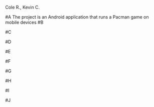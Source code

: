 Cole R., Kevin C.

#A
The project is an Android application that runs a Pacman game on mobile devices
#B

#C

#D

#E

#F

#G

#H

#I

#J
